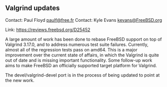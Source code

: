 ## Valgrind updates ##

Contact: Paul Floyd <paulf@free.fr>
Contact: Kyle Evans <kevans@FreeBSD.org>

Link: https://reviews.freebsd.org/D25452

A large amount of work has been done to rebase FreeBSD support on top of
Valgrind 3.17.0, and to address numerous test suite failures.  Currently,
almost all of the regression tests pass on amd64.  This is a major improvement
over the current state of affairs, in which the Valgrind is quite out of date
and is missing important functionality.  Some follow-up work aims to make
FreeBSD an officially supported target platform for Valgrind.

The devel/valgrind-devel port is in the process of being updated to point at
the new work.
